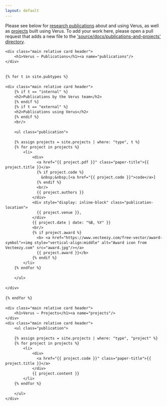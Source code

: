 ```yaml
---
layout: default
---
```


<div class="hero">
    <!--<div class="main relative card header">
        <h1>Overview</h1>
    </div>-->
    <div class="main relative card header">
      Please see below for <a href="#publications">research publications</a> about and using Verus, 
      as well as <a href="#projects">projects</a> built using Verus.
      To add your work here, please open a pull request that adds a new file to the 
      <a href="https://github.com/verus-lang/verus/tree/main/source/docs/publications-and-projects">'source/docs/publications-and-projects' directory</a>.
    </div>

    <div class="main relative card header">
        <h1>Verus — Publications</h1><a name="publications"/>
    </div>


    {% for t in site.pubtypes %}

    <div class="main relative card header">
        {% if t == "internal" %}
        <h2>Publications by the Verus team</h2>
        {% endif %}
        {% if t == "external" %}
        <h2>Publications using Verus</h2>
        {% endif %}
        <br/>

        <ul class="publication">

        {% assign projects = site.projects | where: "type", t %}
        {% for project in projects %}
            <li>
                <div>
                  <a href="{{ project.pdf }}" class="paper-title">{{ project.title }}</a>
                  {% if project.code %}
                    &nbsp;&nbsp;[<a href="{{ project.code }}">code</a>]
                  {% endif %}
                  <br/>
                  {{ project.authors }}
                </div>
                <div style="display: inline-block" class="publication-location">
                  {{ project.venue }},
                </div>
                {{ project.date | date: "%B, %Y" }}
                <br/>
                {% if project.award %}
                  <b> <a href="https://www.vecteezy.com/free-vector/award-symbol"><img style="vertical-align:middle" alt="Award icon from Vecteezy.com" src="award.jpg"/></a> 
                  {{ project.award }}</b>
                {% endif %}
            </li>
        {% endfor %}

        </ul>

    </div>

    {% endfor %}

    <div class="main relative card header">
        <h1>Verus — Projects</h1><a name="projects"/>
    </div>
    <div class="main relative card header">
        <ul class="publication">

        {% assign projects = site.projects | where: "type", "project" %}
        {% for project in projects %}
            <li>
                <div>
                  <a href="{{ project.code }}" class="paper-title">{{ project.title }}</a>
                </div>
                {{ project.content }}
            </li>
        {% endfor %}

        </ul>
    </div>
</div>
